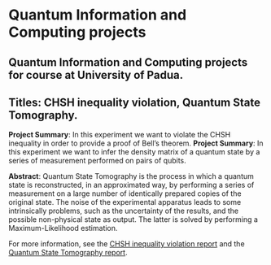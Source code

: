 # Quantum Information and Computing projects
## Quantum Information and Computing projects for course at University of Padua.
## Titles: CHSH inequality violation, Quantum State Tomography. 

**Project Summary**: In this experiment we want to violate the CHSH inequality in order to provide a proof of Bell’s theorem.
**Project Summary**: In this experiment we want to infer the density matrix of a quantum state by a series of measurement
performed on pairs of qubits.

**Abstract**: Quantum State Tomography is the process in which a quantum state is reconstructed, in an approximated
way, by performing a series of measurement on a large number of identically prepared copies of
the original state. The noise of the experimental apparatus leads to some intrinsically problems, such
as the uncertainty of the results, and the possible non-physical state as output. The latter is solved
by performing a Maximum-Likelihood estimation.

For more information, see the [CHSH inequality violation report](CHSH_inequality_violation_depaoli.pdf) and the [Quantum State Tomography report](Quantum_State_Tomography_depaoli.pdf).
